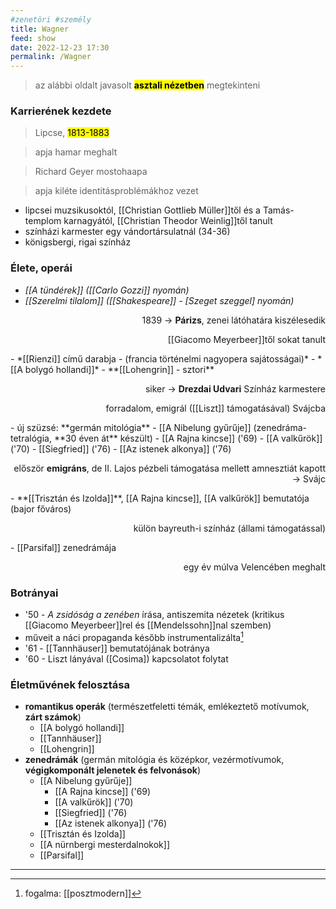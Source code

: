 ```yaml
---
#zenetöri #személy
title: Wagner
feed: show
date: 2022-12-23 17:30
permalink: /Wagner
---
```

> az alábbi oldalt javasolt **<mark>asztali nézetben</mark>** megtekinteni

### Karrierének kezdete

> Lipcse, <mark>1813-1883</mark>

> apja hamar meghalt

> 	Richard Geyer mostohaapa

> 	apja kiléte identitásproblémákhoz vezet

- lipcsei muzsikusoktól, [[Christian Gottlieb Müller]]től és a Tamás-templom karnagyától, [[Christian Theodor Weinlig]]től tanult
- színházi karmester egy vándortársulatnál (34-36)
- königsbergi, rigai színház

### Élete, operái

- *[[A tündérek]] ([[Carlo Gozzi]] nyomán)*
- *[[Szerelmi tilalom]] ([[Shakespeare]] - [Szeget szeggel] nyomán)*
<p style="text-align: right;">1839 -> <b>Párizs</b>, zenei látóhatára kiszélesedik</p>
<p style="text-align: right;">[[Giacomo Meyerbeer]]től sokat tanult</p>
- *[[Rienzi]] című darabja - (francia történelmi nagyopera sajátosságai)*
- *[[A bolygó hollandi]]*
- **[[Lohengrin]] - sztori**
<p style="text-align: right;">siker -> <b>Drezdai Udvari</b> Színház karmestere</p>
<p style="text-align: right;">forradalom, emigrál ([[Liszt]] támogatásával) Svájcba</p>
- új szüzsé: **germán mitológia**
	- [[A Nibelung gyűrűje]] (zenedráma-tetralógia, **30 éven át** készült)
		- [[A Rajna kincse]] ('69)
		- [[A valkűrök]] ('70)
		- [[Siegfried]] ('76)
		- [[Az istenek alkonya]] ('76)
<p style="text-align: right;">először <b>emigráns</b>, de II. Lajos pézbeli támogatása mellett amnesztiát kapott -> Svájc</p>
- **[[Trisztán és Izolda]]**, [[A Rajna kincse]], [[A valkűrök]] bemutatója (bajor főváros)
<p style="text-align: right;">külön bayreuth-i színház (állami támogatással)</p>
- [[Parsifal]] zenedrámája
<p style="text-align: right;">egy év múlva Velencében meghalt</p>

### Botrányai

- '50 - *A zsidóság a zenében* írása, antiszemita nézetek (kritikus [[Giacomo Meyerbeer]]rel és [[Mendelssohn]]nal szemben)
- műveit a náci propaganda később instrumentalizálta[^1]
- '61 - [[Tannhäuser]] bemutatójának botránya
- '60 - Liszt lányával ([Cosima]) kapcsolatot folytat

### **Életművének felosztása**

- **romantikus operák** (természetfeletti témák, emlékeztető motívumok, **zárt számok**)
	- [[A bolygó hollandi]]
	- [[Tannhäuser]]
	- [[Lohengrin]]
- **zenedrámák** (germán mitológia és középkor, vezérmotívumok, **végigkomponált jelenetek és felvonások**)
	- [[A Nibelung gyűrűje]]
		- [[A Rajna kincse]] ('69)
		- [[A valkűrök]] ('70)
		- [[Siegfried]] ('76)
		- [[Az istenek alkonya]] ('76)
	- [[Trisztán és Izolda]]
	- [[A nürnbergi mesterdalnokok]]
	- [[Parsifal]]

---
[^1]: fogalma: [[posztmodern]]